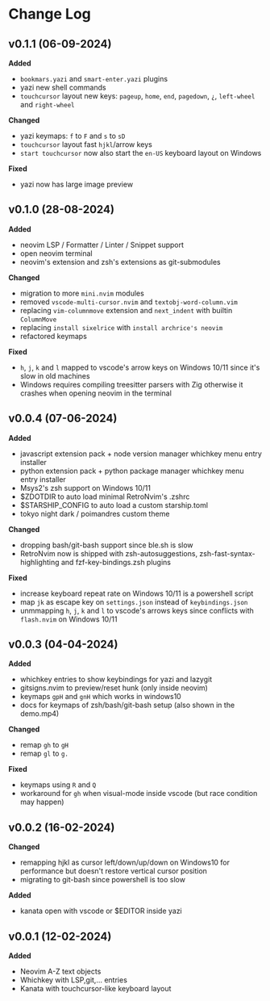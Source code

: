 # Change Log

## v0.1.1 (06-09-2024)

**Added**
- `bookmars.yazi` and `smart-enter.yazi` plugins
- yazi new shell commands
- `touchcursor` layout new keys: `pageup`, `home`, `end`, `pagedown`, `¿`, `left-wheel` and `right-wheel`

**Changed**
- yazi keymaps: `f` to `F` and `s` to `sD`
- `touchcursor` layout fast `hjkl`/arrow keys
- `start touchcursor` now also start the `en-US` keyboard layout on Windows

**Fixed**
- yazi now has large image preview

## v0.1.0 (28-08-2024)

**Added**
- neovim LSP / Formatter / Linter / Snippet support
- open neovim terminal
- neovim's extension and zsh's extensions as git-submodules

**Changed**
- migration to more `mini.nvim` modules
- removed `vscode-multi-cursor.nvim` and `textobj-word-column.vim`
- replacing `vim-columnmove` extension and `next_indent` with builtin `ColumnMove`
- replacing `install sixelrice` with `install archrice's neovim`
- refactored keymaps

**Fixed**
- `h`, `j`, `k` and `l` mapped to vscode's arrow keys on Windows 10/11 since it's slow in old machines
- Windows requires compiling treesitter parsers with Zig otherwise it crashes when opening neovim in the terminal


## v0.0.4 (07-06-2024)

**Added**
- javascript extension pack + node version manager whichkey menu entry installer
- python extension pack + python package manager whichkey menu entry installer
- Msys2's zsh support on Windows 10/11
- $ZDOTDIR to auto load minimal RetroNvim's .zshrc
- $STARSHIP_CONFIG to auto load a custom starship.toml
- tokyo night dark / poimandres custom theme

**Changed**
- dropping bash/git-bash support since ble.sh is slow
- RetroNvim now is shipped with zsh-autosuggestions, zsh-fast-syntax-highlighting and fzf-key-bindings.zsh plugins

**Fixed**
- increase keyboard repeat rate on Windows 10/11 is a powershell script
- map `jk` as escape key on `settings.json` instead of `keybindings.json`
- unmmapping `h`, `j`, `k` and `l` to vscode's arrows keys since conflicts with `flash.nvim` on Windows 10/11


## v0.0.3 (04-04-2024)

**Added**
- whichkey entries to show keybindings for yazi and lazygit
- gitsigns.nvim to preview/reset hunk (only inside neovim)
- keymaps `gpH` and `gnH` which works in windows10
- docs for keymaps of zsh/bash/git-bash setup (also shown in the demo.mp4)

**Changed**
- remap `gh` to `gH`
- remap `gl` to `g.`

**Fixed**
- keymaps using `R` and `Q`
- workaround for `gh` when visual-mode inside vscode (but race condition may happen)

## v0.0.2 (16-02-2024)
**Changed**
- remapping hjkl as cursor left/down/up/down on Windows10 for performance but doesn't restore vertical cursor position
- migrating to git-bash since powershell is too slow

**Added**
- kanata open with vscode or $EDITOR inside yazi

## v0.0.1 (12-02-2024)
**Added**
- Neovim A-Z text objects
- Whichkey with LSP,git,... entries
- Kanata with touchcursor-like keyboard layout
